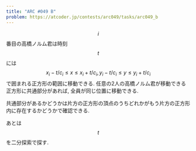 ```yaml
---
title: "ARC #049 B"
problem: https://atcoder.jp/contests/arc049/tasks/arc049_b
---
```

$$ i $$ 番目の高橋ノルム君は時刻 $$ t $$ には $$ x_i-t/c_i \leq x \leq x_i+t/c_i, y_i-t/c_i \leq y \leq y_i+t/c_i $$ で囲まれる正方形の範囲に移動できる. 任意の2人の高橋ノルム君が移動できる正方形に共通部分があれば, 全員が同じ位置に移動できる.

共通部分があるかどうかは片方の正方形の頂点のうちどれかがもう片方の正方形内に存在するかどうかで確認できる.

あとは $$ t $$ を二分探索で探す.

